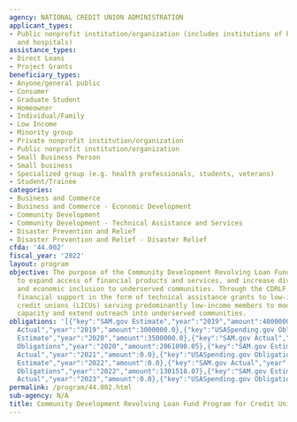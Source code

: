 ```yaml
---
agency: NATIONAL CREDIT UNION ADMINISTRATION
applicant_types:
- Public nonprofit institution/organization (includes institutions of higher education
  and hospitals)
assistance_types:
- Direct Loans
- Project Grants
beneficiary_types:
- Anyone/general public
- Consumer
- Graduate Student
- Homeowner
- Individual/Family
- Low Income
- Minority group
- Private nonprofit institution/organization
- Public nonprofit institution/organization
- Small Business Person
- Small business
- Specialized group (e.g. health professionals, students, veterans)
- Student/Trainee
categories:
- Business and Commerce
- Business and Commerce - Economic Development
- Community Development
- Community Development - Technical Assistance and Services
- Disaster Prevention and Relief
- Disaster Prevention and Relief - Disaster Relief
cfda: '44.002'
fiscal_year: '2022'
layout: program
objective: The purpose of the Community Development Revolving Loan Fund (CDRLF) is
  to expand access of financial products and services, and increase diversity, equity,
  and economic inclusion to underserved communities. Through the CDRLF, the NCUA provides
  financial support in the form of technical assistance grants to low-income designated
  credit unions (LICUs) serving predominantly low-income members to modernize, build
  capacity and extend outreach into underserved communities.
obligations: '[{"key":"SAM.gov Estimate","year":"2019","amount":4000000.0},{"key":"SAM.gov
  Actual","year":"2019","amount":3000000.0},{"key":"USASpending.gov Obligations","year":"2019","amount":3854563.9},{"key":"SAM.gov
  Estimate","year":"2020","amount":3500000.0},{"key":"SAM.gov Actual","year":"2020","amount":0.0},{"key":"USASpending.gov
  Obligations","year":"2020","amount":2061090.05},{"key":"SAM.gov Estimate","year":"2021","amount":3500000.0},{"key":"SAM.gov
  Actual","year":"2021","amount":0.0},{"key":"USASpending.gov Obligations","year":"2021","amount":1313743.34},{"key":"SAM.gov
  Estimate","year":"2022","amount":0.0},{"key":"SAM.gov Actual","year":"2022","amount":0.0},{"key":"USASpending.gov
  Obligations","year":"2022","amount":1301518.07},{"key":"SAM.gov Estimate","year":"2023","amount":0.0},{"key":"SAM.gov
  Actual","year":"2023","amount":0.0},{"key":"USASpending.gov Obligations","year":"2023","amount":-380840.28}]'
permalink: /program/44.002.html
sub-agency: N/A
title: Community Development Revolving Loan Fund Program for Credit Unions
---
```

